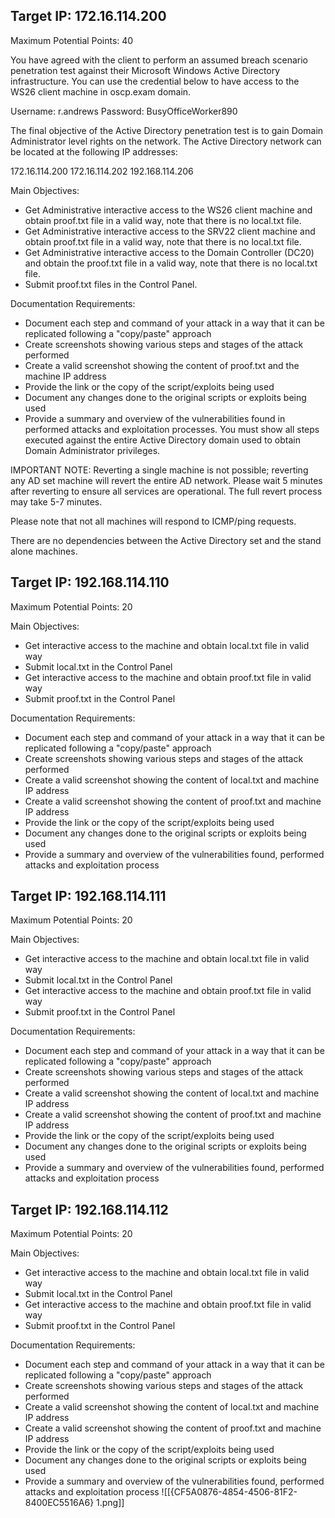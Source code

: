 Target IP: 172.16.114.200
--------------------------------------

Maximum Potential Points: 40

You have agreed with the client to perform an assumed breach scenario penetration test against their Microsoft Windows Active Directory infrastructure. You can use the credential below to have access to the WS26 client machine in oscp.exam domain.

Username: r.andrews
Password: BusyOfficeWorker890

The final objective of the Active Directory penetration test is to gain Domain Administrator level rights on the network. The Active Directory network can be located at the following IP addresses:


172.16.114.200
172.16.114.202
192.168.114.206

Main Objectives:

- Get Administrative interactive access to the WS26 client machine and obtain proof.txt file in a valid way, note that there is no local.txt file.
- Get Administrative interactive access to the SRV22 client machine and obtain proof.txt file in a valid way, note that there is no local.txt file.
- Get Administrative interactive access to the Domain Controller (DC20) and obtain the proof.txt file in a valid way, note that there is no local.txt file.
- Submit proof.txt files in the Control Panel.

Documentation Requirements:

- Document each step and command of your attack in a way that it can be replicated following a "copy/paste" approach
- Create screenshots showing various steps and stages of the attack performed
- Create a valid screenshot showing the content of proof.txt and the machine IP address
- Provide the link or the copy of the script/exploits being used
- Document any changes done to the original scripts or exploits being used
- Provide a summary and overview of the vulnerabilities found in performed attacks and exploitation processes. You must show all steps executed against the entire Active Directory domain used to obtain Domain Administrator privileges. 

IMPORTANT NOTE: Reverting a single machine is not possible; reverting any AD set machine will revert the entire AD network. Please wait 5 minutes after reverting to ensure all services are operational. The full revert process may take 5-7 minutes.

Please note that not all machines will respond to ICMP/ping requests.

There are no dependencies between the Active Directory set and the stand alone machines.

Target IP: 192.168.114.110
--------------------------------------

Maximum Potential Points: 20

Main Objectives:

- Get interactive access to the machine and obtain local.txt file in valid way
- Submit local.txt in the Control Panel
- Get interactive access to the machine and obtain proof.txt file in valid way
- Submit proof.txt in the Control Panel


Documentation Requirements:

- Document each step and command of your attack in a way that it can be replicated following a "copy/paste" approach
- Create screenshots showing various steps and stages of the attack performed
- Create a valid screenshot showing the content of local.txt and machine IP address
- Create a valid screenshot showing the content of proof.txt and machine IP address
- Provide the link or the copy of the script/exploits being used
- Document any changes done to the original scripts or exploits being used
- Provide a summary and overview of the vulnerabilities found, performed attacks and exploitation process

Target IP: 192.168.114.111
--------------------------------------

Maximum Potential Points: 20

Main Objectives:

- Get interactive access to the machine and obtain local.txt file in valid way
- Submit local.txt in the Control Panel
- Get interactive access to the machine and obtain proof.txt file in valid way
- Submit proof.txt in the Control Panel

Documentation Requirements:

- Document each step and command of your attack in a way that it can be replicated following a "copy/paste" approach
- Create screenshots showing various steps and stages of the attack performed
- Create a valid screenshot showing the content of local.txt and machine IP address
- Create a valid screenshot showing the content of proof.txt and machine IP address
- Provide the link or the copy of the script/exploits being used
- Document any changes done to the original scripts or exploits being used
- Provide a summary and overview of the vulnerabilities found, performed attacks and exploitation process

Target IP: 192.168.114.112
--------------------------------------

Maximum Potential Points: 20

Main Objectives:

- Get interactive access to the machine and obtain local.txt file in valid way
- Submit local.txt in the Control Panel
- Get interactive access to the machine and obtain proof.txt file in valid way
- Submit proof.txt in the Control Panel

Documentation Requirements:

- Document each step and command of your attack in a way that it can be replicated following a "copy/paste" approach
- Create screenshots showing various steps and stages of the attack performed
- Create a valid screenshot showing the content of local.txt and machine IP address
- Create a valid screenshot showing the content of proof.txt and machine IP address
- Provide the link or the copy of the script/exploits being used
- Document any changes done to the original scripts or exploits being used
- Provide a summary and overview of the vulnerabilities found, performed attacks and exploitation process
![[{CF5A0876-4854-4506-81F2-8400EC5516A6} 1.png]]